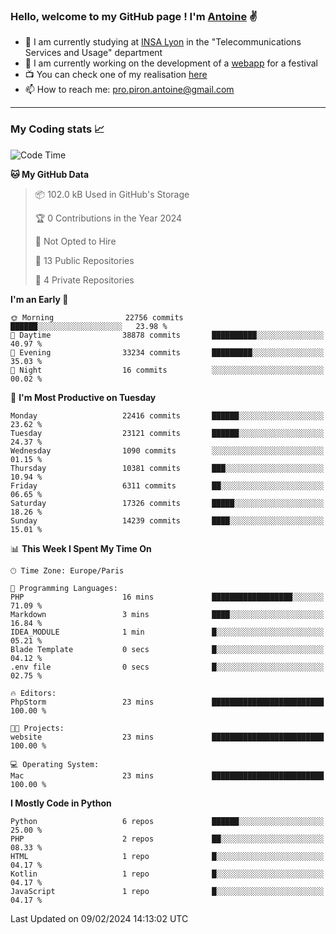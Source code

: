 ### Hello, welcome to my GitHub page ! I'm [Antoine](https://github.com/AntoinePiron) ✌️

- 🌱 I am currently studying at [INSA Lyon](https://www.insa-lyon.fr) in the "Telecommunications Services and Usage" department
- 🔭 I am currently working on the development of a [webapp](https://github.com/24HeuresINSA/Overbookd) for a festival
- 📺 You can check one of my realisation [here](https://astustc.fr)
- 📫 How to reach me: [pro.piron.antoine@gmail.com](mailto:pro.piron.antoine@gmail.com)

---

### My Coding stats 📈
<!--START_SECTION:waka-->
![Code Time](http://img.shields.io/badge/Code%20Time-204%20hrs%2015%20mins-blue)

**🐱 My GitHub Data** 

> 📦 102.0 kB Used in GitHub's Storage 
 > 
> 🏆 0 Contributions in the Year 2024
 > 
> 🚫 Not Opted to Hire
 > 
> 📜 13 Public Repositories 
 > 
> 🔑 4 Private Repositories 
 > 
**I'm an Early 🐤** 

```text
🌞 Morning                22756 commits       ██████░░░░░░░░░░░░░░░░░░░   23.98 % 
🌆 Daytime                38878 commits       ██████████░░░░░░░░░░░░░░░   40.97 % 
🌃 Evening                33234 commits       █████████░░░░░░░░░░░░░░░░   35.03 % 
🌙 Night                  16 commits          ░░░░░░░░░░░░░░░░░░░░░░░░░   00.02 % 
```
📅 **I'm Most Productive on Tuesday** 

```text
Monday                   22416 commits       ██████░░░░░░░░░░░░░░░░░░░   23.62 % 
Tuesday                  23121 commits       ██████░░░░░░░░░░░░░░░░░░░   24.37 % 
Wednesday                1090 commits        ░░░░░░░░░░░░░░░░░░░░░░░░░   01.15 % 
Thursday                 10381 commits       ███░░░░░░░░░░░░░░░░░░░░░░   10.94 % 
Friday                   6311 commits        ██░░░░░░░░░░░░░░░░░░░░░░░   06.65 % 
Saturday                 17326 commits       █████░░░░░░░░░░░░░░░░░░░░   18.26 % 
Sunday                   14239 commits       ████░░░░░░░░░░░░░░░░░░░░░   15.01 % 
```


📊 **This Week I Spent My Time On** 

```text
🕑︎ Time Zone: Europe/Paris

💬 Programming Languages: 
PHP                      16 mins             ██████████████████░░░░░░░   71.09 % 
Markdown                 3 mins              ████░░░░░░░░░░░░░░░░░░░░░   16.84 % 
IDEA_MODULE              1 min               █░░░░░░░░░░░░░░░░░░░░░░░░   05.21 % 
Blade Template           0 secs              █░░░░░░░░░░░░░░░░░░░░░░░░   04.12 % 
.env file                0 secs              █░░░░░░░░░░░░░░░░░░░░░░░░   02.75 % 

🔥 Editors: 
PhpStorm                 23 mins             █████████████████████████   100.00 % 

🐱‍💻 Projects: 
website                  23 mins             █████████████████████████   100.00 % 

💻 Operating System: 
Mac                      23 mins             █████████████████████████   100.00 % 
```

**I Mostly Code in Python** 

```text
Python                   6 repos             ██████░░░░░░░░░░░░░░░░░░░   25.00 % 
PHP                      2 repos             ██░░░░░░░░░░░░░░░░░░░░░░░   08.33 % 
HTML                     1 repo              █░░░░░░░░░░░░░░░░░░░░░░░░   04.17 % 
Kotlin                   1 repo              █░░░░░░░░░░░░░░░░░░░░░░░░   04.17 % 
JavaScript               1 repo              █░░░░░░░░░░░░░░░░░░░░░░░░   04.17 % 
```




 Last Updated on 09/02/2024 14:13:02 UTC
<!--END_SECTION:waka-->
